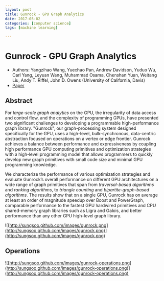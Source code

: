 ```yaml
---
layout: post
title: Gunrock - GPU Graph Analytics
date: 2017-05-02
categories: [computer science]
tags: [machine learning]

---
```


# Gunrock - GPU Graph Analytics

* Authors: Yangzihao Wang, Yuechao Pan, Andrew Davidson, Yuduo Wu, Carl Yang, Leyuan Wang, Muhammad Osama, Chenshan Yuan, Weitang Liu, Andy T. Riffel, John D. Owens (University of California, Davis)
* [Paper](https://arxiv.org/pdf/1701.01170v1)

## Abstract

For *large-scale graph analytics* on the GPU, the irregularity of data access and control flow, and the complexity of programming GPUs, have presented two significant challenges to developing a programmable high-performance graph library. "Gunrock", our graph-processing system designed specifically for the GPU, uses a high-level, bulk-synchronous, data-centric abstraction focused on operations on a vertex or edge frontier. Gunrock achieves a balance between performance and expressiveness by coupling high performance GPU computing primitives and optimization strategies with a high-level programming model that allows programmers to quickly develop new graph primitives with small code size and minimal GPU programming knowledge. 

We characterize the performance of various optimization strategies and evaluate Gunrock’s overall performance on different GPU architectures on a wide range of graph primitives that span from *traversal-based algorithms* and *ranking algorithms*, to *triangle counting* and *bipartite-graph-based algorithms*. The results show that on a single GPU, Gunrock has on average at least an order of magnitude speedup over Boost and PowerGraph, comparable performance to the fastest GPU hardwired primitives and CPU shared-memory graph libraries such as Ligra and Galois, and better performance than any other GPU high-level graph library.

![[http://sungsoo.github.com/images/gunrock.png](http://sungsoo.github.com/images/gunrock.png)](http://sungsoo.github.com/images/gunrock.png)

## Operations

![[http://sungsoo.github.com/images/gunrock-operations.png](http://sungsoo.github.com/images/gunrock-operations.png)](http://sungsoo.github.com/images/gunrock-operations.png)